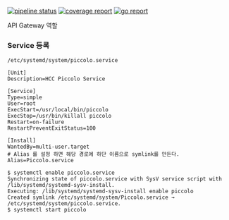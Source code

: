 [![pipeline status](http://210.207.104.150:8100/iitp-sds/piccolo/badges/master/pipeline.svg)](http://210.207.104.150:8100/iitp-sds/piccolo/pipelines)
[![coverage report](http://210.207.104.150:8100/iitp-sds/piccolo/badges/master/coverage.svg)](http://210.207.104.150:8100/iitp-sds/piccolo/commits/master)
[![go report](http://210.207.104.150:8100/iitp-sds/hcloud-badge/raw/feature/dev/hcloud-badge_piccolo.svg)](http://210.207.104.150:8100/iitp-sds/hcloud-badge/raw/feature/dev/goreport_piccolo)



API Gateway 역할



### Service 등록

`/etc/systemd/system/piccolo.service`
```shell
[Unit]
Description=HCC Piccolo Service

[Service]
Type=simple
User=root
ExecStart=/usr/local/bin/piccolo
ExecStop=/usr/bin/killall piccolo
Restart=on-failure
RestartPreventExitStatus=100

[Install]
WantedBy=multi-user.target
# Alias 를 설정 하면 해당 경로에 하단 이름으로 symlink를 만든다.
Alias=Piccolo.service
```

```shell
$ systemctl enable piccolo.service
Synchronizing state of piccolo.service with SysV service script with /lib/systemd/systemd-sysv-install.
Executing: /lib/systemd/systemd-sysv-install enable piccolo
Created symlink /etc/systemd/system/Piccolo.service → /etc/systemd/system/piccolo.service.
$ systemctl start piccolo
```